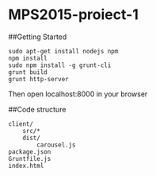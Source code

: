 # MPS2015-proiect-1

##Getting Started
```
sudo apt-get install nodejs npm
npm install
sudo npm install -g grunt-cli
grunt build
grunt http-server
```
Then open localhost:8000 in your browser

##Code structure
<!-- language:console -->

    client/
        src/*
        dist/
            carousel.js
    package.json
    Gruntfile.js
    index.html
